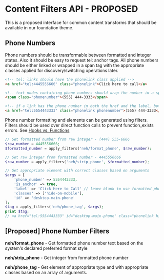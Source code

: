 # Content Filters API - PROPOSED
This is a proposed interface for common content transforms that should be available in our foundation theme.

## Phone Numbers
Phone numbers should be transformable between formatted and integer states. Also it should be easy to request tel: anchor tags. All phone numbers should be either linked or wrapped in a span tag with the appropriate classes applied for discovery/switching operations later.
```html
<!-- tel: links should have the phonelink class applied -->
<a href="tel:4445556666" class="phonelink">Click here to call</a>

<!-- text nodes containing phone numbers should wrap the number in a span tag and that span should have a class of phonenumber applied -->
<span class="phonenumber">(555) 444-3333</span>

<!-- if a link has the phone number in both the href and the label, both classes are applied -->
<a href="tel:5554443333" class="phonelink phonenumber">(555) 444-3333</a>
```

Phone number formatting and elements can be generated using filters. Filters should be used over direct function calls to prevent function_exists errors. See [Hooks vs. Functions](https://github.com/brentjett/Design-and-Dev-Guidelines#hooks-vs-functions)

```php
// Get formatted number from raw integer - (444) 555-6666
$raw_number = 4445556666;
$formatted_number = apply_filters('neh/format_phone', $raw_number);

// Get raw integer from formatted number - 4445556666
$raw_number = apply_filters('neh/strip_phone', $formatted_number);

// Get appropriate element with correct classes based on arguments
$args = [
    'phone_number' => 5554443333,
    'is_anchor' => true,
    'label' => 'Click Here to Call' // leave blank to use formatted phone number as label,
    'classes' => ['hide-on-mobile'],
    'id' => 'desktop-main-phone'
];
$tag = apply_filters('neh/phone_tag', $args);
print $tag;
// <a href="tel:5554443333" id="desktop-main-phone" class="phonelink hide-on-mobile">Click Here to Call</a>
```

## [Proposed] Phone Number Filters
**neh/format_phone** - Get formatted phone number text based on the system's declared preferred format style

**neh/strip_phone** - Get integer from formatted phone number

**neh/phone_tag** - Get element of appropriate type and with appropriate classes based on an array of arguments.
